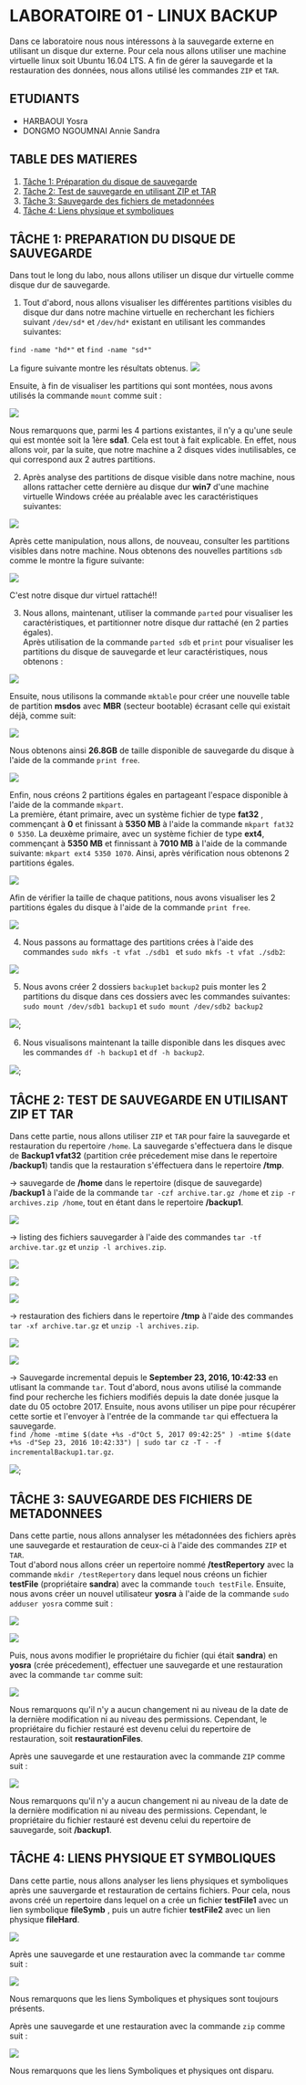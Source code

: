 # LABORATOIRE 01 - LINUX BACKUP

Dans ce laboratoire nous nous intéressons à la sauvegarde externe en utilisant un disque dur externe. Pour cela nous allons utiliser une machine virtuelle linux soit Ubuntu 16.04 LTS. A fin de gérer la sauvegarde et la restauration des données, nous allons utilisé les commandes `ZIP` et `TAR`.

## ETUDIANTS

* HARBAOUI Yosra
* DONGMO NGOUMNAI Annie Sandra

## TABLE DES MATIERES
1. [Tâche 1: Préparation du disque de sauvegarde](#t%C3%82che-1-preparation-du-disque-de-sauvegarde)
2. [Tâche 2: Test de sauvegarde en utilisant ZIP et TAR](#t%C3%82che-2-test-de-sauvegarde-en-utilisant-zip-et-tar)
3. [Tâche 3: Sauvegarde des fichiers de metadonnées](#t%C3%82che-3-sauvegarde-des-fichiers-de-metadonnees)
4. [Tâche 4: Liens physique et symboliques](#t%C3%82che-4-liens-physique-et-symboliques)

## TÂCHE 1: PREPARATION DU DISQUE DE SAUVEGARDE
Dans tout le long du labo, nous allons utiliser un disque dur virtuelle comme disque dur de sauvegarde.
1. Tout d'abord, nous allons visualiser les différentes partitions visibles du disque dur dans notre machine virtuelle en recherchant les fichiers suivant `/dev/sd*` et `/dev/hd*` existant en utilisant les commandes suivantes:  

 `find -name "hd*"` et `find -name "sd*"`  

 La figure suivante montre les résultats obtenus.  ![](images/Task1_1a.png)  

  Ensuite, à fin de visualiser les partitions qui sont montées, nous avons utilisés la commande `mount` comme suit :

 ![](images/Task1_1b.png)

 Nous remarquons que, parmi les 4 partions existantes, il n'y a qu'une seule qui est montée soit la 1ère **sda1**. Cela est tout à fait explicable. En effet, nous allons voir, par la suite, que notre machine a 2 disques vides inutilisables, ce qui correspond aux 2 autres partitions.

2. Après analyse des partitions de disque visible dans notre machine, nous allons rattacher cette dernière au disque dur **win7** d'une machine virtuelle Windows créée au préalable avec les caractéristiques suivantes:  

 ![](images/Task1_2a.png)  

 Après cette manipulation, nous allons, de nouveau, consulter les partitions visibles dans notre machine. Nous obtenons des nouvelles partitions `sdb` comme le montre la figure suivante:  

 ![](images/Task1_1.PNG)  

 C'est notre disque dur virtuel rattaché!!

3. Nous allons, maintenant, utiliser la commande `parted` pour visualiser les caractéristiques, et partitionner notre disque dur rattaché (en 2 parties égales).  
Après utilisation de la commande `parted sdb` et `print` pour visualiser les partitions du disque de sauvegarde et leur caractéristiques, nous obtenons :  

 ![](images/task1_parted_sdb.PNG)  

 Ensuite, nous utilisons la commande `mktable` pour créer une nouvelle table de partition **msdos** avec **MBR** (secteur bootable) écrasant celle qui existait déjà, comme suit:  

 ![](images/task1_mktable.PNG)  

 Nous obtenons ainsi **26.8GB** de taille disponible de sauvegarde du disque à l'aide de la commande `print free`.  

 ![](images/task1_print_free.PNG)  

 Enfin, nous créons 2 partitions égales en partageant l'espace disponible à l'aide de la commande `mkpart`.  
 La première, étant primaire, avec un système fichier de type **fat32** , commençant à **0** et finissant à **5350 MB** à l'aide la commande `mkpart fat32 0 5350`. La deuxème primaire, avec un système fichier de type **ext4**, commençant à **5350 MB** et finnissant à **7010 MB** à l'aide de la commande suivante:  `mkpart ext4 5350 1070`. Ainsi, après vérification nous obtenons 2 partitions égales.  

 ![](images/task1_mkpart.PNG)  

 Afin de vérifier la taille de chaque patitions, nous avons visualiser les 2 partitions égales du disque à l'aide de la commande `print free`.  

 ![](images/task1_print_free_2.PNG)

4. Nous passons au formattage des partitions crées à l'aide des commandes `sudo mkfs -t vfat ./sdb1 ` et `sudo mkfs -t vfat ./sdb2`:  

  ![](images/task1_mkfs.PNG)

5. Nous avons créer 2 dossiers `backup1`et `backup2` puis monter les 2 partitions du disque dans ces dossiers avec les commandes suivantes: `sudo mount /dev/sdb1 backup1` et `sudo mount /dev/sdb2 backup2`  

  ![](images/Task1_5.png);

6. Nous visualisons maintenant la taille disponible dans les disques avec les commandes `df -h backup1` et `df -h backup2`.  

 ![](images/task1_6.PNG);

## TÂCHE 2: TEST DE SAUVEGARDE EN UTILISANT ZIP ET TAR
Dans cette partie, nous allons utiliser `ZIP` et `TAR` pour faire la sauvegarde et restauration du repertoire `/home`. La sauvegarde s'effectuera dans le disque de **Backup1 vfat32** (partition crée précedement mise dans le repertoire **/backup1**) tandis que la restauration s'éffectuera dans le repertoire **/tmp**.

-> sauvegarde de **/home** dans le repertoire (disque de sauvegarde) **/backup1** à l'aide de la commande `tar -czf archive.tar.gz /home` et `zip -r archives.zip /home`, tout en étant dans le repertoire **/backup1**.  

![](images/Task2_1.png)

-> listing des fichiers sauvegarder  à l'aide des commandes `tar -tf archive.tar.gz` et `unzip -l archives.zip`.  

![](images/Task2_2.png)  

![](images/Task2_2b.png)  

![](images/Task2_2c.png)

-> restauration des fichiers dans le repertoire **/tmp** à l'aide des commandes `tar -xf archive.tar.gz` et `unzip -l archives.zip`.  

![](images/Task2_3.png)  

![](images/Task2_1c3.png)

-> Sauvegarde incremental depuis le  **September 23, 2016, 10:42:33** en utlisant la commande `tar`. Tout d'abord, nous avons utilisé la commande find pour recherche les fichiers modifiés depuis la date donée jusque la date du 05 octobre 2017. Ensuite, nous avons utiliser un pipe pour récupérer cette sortie et l'envoyer à l'entrée de la commande `tar` qui effectuera la sauvegarde.  
`find /home -mtime $(date +%s -d"Oct 5, 2017 09:42:25" ) -mtime $(date +%s -d"Sep 23, 2016 10:42:33") | sudo tar cz -T - -f incrementalBackup1.tar.gz`.  

![](images/Task2_4.png);


## TÂCHE 3: SAUVEGARDE DES FICHIERS DE METADONNEES

Dans cette partie, nous allons annalyser les métadonnées des fichiers après une sauvegarde et restauration de ceux-ci à l'aide des commandes `ZIP` et `TAR`.  
Tout d'abord nous allons créer un repertoire nommé **/testRepertory** avec la commande `mkdir /testRepertory` dans lequel nous créons un fichier **testFile** (propriétaire **sandra**) avec la commande `touch testFile`. Ensuite, nous avons créer un nouvel utilisateur **yosra** à l'aide de la commande `sudo adduser yosra` comme suit :

![](images/Task3_1a.png)  

![](images/Task3_1b.png)  

Puis, nous avons modifier le propriétaire du fichier (qui était **sandra**) en **yosra** (crée précedement), effectuer une sauvegarde et une restauration avec la commande `tar` comme suit:  

![](images/Task3_1c.png)  

Nous remarquons qu'il n'y a aucun changement ni au niveau de la date de la dernière modification ni au niveau des permissions. Cependant, le propriétaire du fichier restauré est devenu celui du repertoire de restauration, soit **restaurationFiles**.

 Après une sauvegarde et une restauration avec la commande `ZIP` comme suit :  

 ![](images/Task3_1d.png)  

 Nous remarquons qu'il n'y a aucun changement ni au niveau de la date de la dernière modification ni au niveau des permissions. Cependant, le propriétaire du fichier restauré est devenu celui du repertoire de sauvegarde, soit **/backup1**.

## TÂCHE 4: LIENS PHYSIQUE ET SYMBOLIQUES

Dans cette partie, nous allons analyser les liens physiques et symboliques après une sauvergarde et restauration de certains fichiers. Pour cela, nous avons créé un repertoire dans lequel on a crée un fichier **testFile1** avec un lien symbolique **fileSymb** , puis un autre fichier **testFile2** avec un lien physique **fileHard**.  

![](images/Task4_1.png)  

Après une sauvegarde et une restauration avec la commande `tar` comme suit :  

![](images/Task4_2.png)  

Nous remarquons que les liens Symboliques et physiques sont toujours présents.  

Après une sauvegarde et une restauration avec la commande `zip` comme suit :  

![](images/Task4_2.png)  

Nous remarquons que les liens Symboliques et physiques ont disparu.
